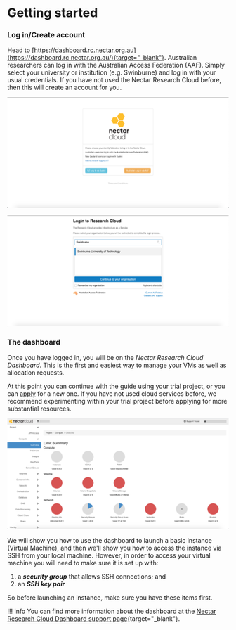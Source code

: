 # Getting started

### Log in/Create account
Head to [https://dashboard.rc.nectar.org.au](https://dashboard.rc.nectar.org.au/){target="_blank"}.
Australian researchers can log in with the Australian Access Federation (AAF).
Simply select your university or institution (e.g. Swinburne) and log in with your usual credentials. If you have not used the Nectar Research Cloud before, then this will create an account for you.

![](images/aaf_login1.png)

![](images/aaf_login2.png)

### The dashboard
Once you have logged in, you will be on the *Nectar Research Cloud Dashboard*. This is the first and easiest way to manage your VMs as well as allocation requests.

At this point you can continue with the guide using your trial project, or you can [apply](astronomy.md#applications) for a new one. If you have not used cloud services before, we recommend experimenting within your trial project before applying for more substantial resources.

![](images/dashboard.png)

We will show you how to use the dashboard to launch a basic instance (Virtual Machine), and then we'll show you how to access the instance via SSH from your local machine. However, in order to access your virtual machine you will need to make sure it is set up with:

1.  a _**security group**_ that allows SSH connections; and
2.  an _**SSH key pair**_

So before launching an instance, make sure you have these items first.

!!! info
    You can find more information about the dashboard at the [Nectar Research Cloud Dashboard support page](https://support.ehelp.edu.au/support/solutions/articles/6000076111-nectar-research-cloud-dashboard){target="_blank"}.
